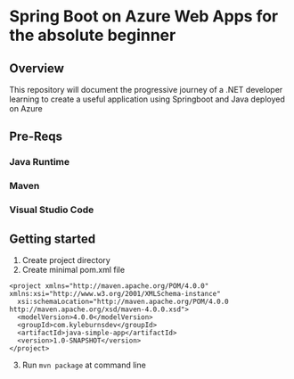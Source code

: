 # Spring Boot on Azure Web Apps for the absolute beginner
## Overview
This repository will document the progressive journey of a .NET developer learning to create a useful application using Springboot and Java deployed on Azure
## Pre-Reqs

### Java Runtime

### Maven

### Visual Studio Code

## Getting started
1. Create project directory
2. Create minimal pom.xml file
```
<project xmlns="http://maven.apache.org/POM/4.0.0" xmlns:xsi="http://www.w3.org/2001/XMLSchema-instance"
  xsi:schemaLocation="http://maven.apache.org/POM/4.0.0 http://maven.apache.org/xsd/maven-4.0.0.xsd">
  <modelVersion>4.0.0</modelVersion>
  <groupId>com.kyleburnsdev</groupId>
  <artifactId>java-simple-app</artifactId>
  <version>1.0-SNAPSHOT</version>
</project>
```
3. Run `mvn package` at command line
